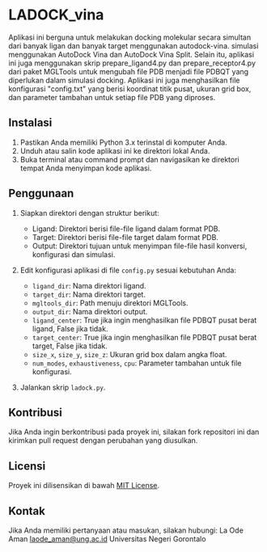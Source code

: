 # LADOCK_vina
Aplikasi ini berguna untuk melakukan docking molekular secara simultan dari banyak ligan dan banyak target menggunakan autodock-vina. simulasi menggunakan AutoDock Vina dan AutoDock Vina Split. Selain itu, aplikasi ini juga menggunakan skrip prepare_ligand4.py dan prepare_receptor4.py dari paket MGLTools untuk mengubah file PDB menjadi file PDBQT yang diperlukan dalam simulasi docking. Aplikasi ini juga menghasilkan file konfigurasi "config.txt" yang berisi koordinat titik pusat, ukuran grid box, dan parameter tambahan untuk setiap file PDB yang diproses.

## Instalasi

1. Pastikan Anda memiliki Python 3.x terinstal di komputer Anda.
2. Unduh atau salin kode aplikasi ini ke direktori lokal Anda.
3. Buka terminal atau command prompt dan navigasikan ke direktori tempat Anda menyimpan kode aplikasi.

## Penggunaan
1. Siapkan direktori dengan struktur berikut:
   - Ligand: Direktori berisi file-file ligand dalam format PDB.
   - Target: Direktori berisi file-file target dalam format PDB.
   - Output: Direktori tujuan untuk menyimpan file-file hasil konversi, konfigurasi dan simulasi.

2. Edit konfigurasi aplikasi di file `config.py` sesuai kebutuhan Anda:
   - `ligand_dir`: Nama direktori ligand.
   - `target_dir`: Nama direktori target.
   - `mgltools_dir`: Path menuju direktori MGLTools.
   - `output_dir`: Nama direktori output.
   - `ligand_center`: True jika ingin menghasilkan file PDBQT pusat berat ligand, False jika tidak.
   - `target_center`: True jika ingin menghasilkan file PDBQT pusat berat target, False jika tidak.
   - `size_x`, `size_y`, `size_z`: Ukuran grid box dalam angka float.
   - `num_modes`, `exhaustiveness`, `cpu`: Parameter tambahan untuk file konfigurasi.

3. Jalankan skrip `ladock.py`.

## Kontribusi

Jika Anda ingin berkontribusi pada proyek ini, silakan fork repositori ini dan kirimkan pull request dengan perubahan yang diusulkan.

## Licensi

Proyek ini dilisensikan di bawah [MIT License](https://opensource.org/licenses/MIT).

## Kontak
Jika Anda memiliki pertanyaan atau masukan, silakan hubungi:
La Ode Aman
laode_aman@ung.ac.id
Universitas Negeri Gorontalo
